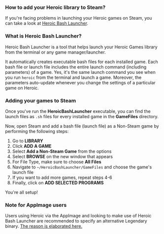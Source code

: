 ### How to add your Heroic library to Steam?
If you're facing problems in launching your Heroic games on Steam, you can take a look at [Heroic Bash Launcher](https://github.com/redromnon/HeroicBashLauncher).

### What is Heroic Bash Launcher?

Heroic Bash Launcher is a tool that helps launch your Heroic Games library from the terminal or any game manager/launcher. 

It automatically creates executable bash files for each installed game. Each bash file or launch file includes the entire launch command (including parameters) of a game. Yes, it's the same launch command you see when you run `heroic` from the terminal and launch a game. Moreover, the parameters auto-update whenever you change the settings of a particular game on Heroic.

### Adding your games to Steam
Once you've run the **HeroicBashLauncher** executable, you can find the launch files as `.sh` files for every installed game in the **GameFiles** directory.

Now, open Steam and add a bash file (launch file) as a Non-Steam game by performing the following steps:

1. Go to **LIBRARY**
2. Click **ADD A GAME**
3. Select **Add a Non-Steam Game** from the options
4. Select **BROWSE** on the new window that appears
5. For File Type, make sure to choose **All Files**
6. Navigate to `~/HeroicBashLauncher/GameFiles` and choose the game's launch file
7. If you want to add more games, repeat steps 4-6
8. Finally, click on **ADD SELECTED PROGRAMS**  

You're all setup!

### Note for AppImage users
Users using Heroic via the AppImage and looking to make use of Heroic Bash Launcher are recommended to specify an alternative Legendary binary. [The reason is elaborated here.](https://github.com/redromnon/HeroicBashLauncher/wiki/FAQ#why-are-my-games-not-launching-i-use-heroic-via-appimage)


 
